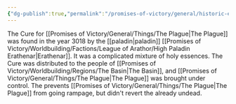 ```yaml
---
{"dg-publish":true,"permalink":"/promises-of-victory/general/historic-events/war/the-cure/","title":"The Cure","noteIcon":"History","created":"","updated":""}
---
```


The Cure for [[Promises of Victory/General/Things/The Plague\|The Plague]] was found in the year 3018 by the [[paladin\|paladin]] [[Promises of Victory/Worldbuilding/Factions/League of Arathor/High Paladin Erathenar\|Erathenar]]. It was a complicated mixture of holy essences. The Cure was distributed to the people of [[Promises of Victory/Worldbuilding/Regions/The Basin\|The Basin]], and [[Promises of Victory/General/Things/The Plague\|The Plague]] was brought under control. The prevents [[Promises of Victory/General/Things/The Plague\|The Plague]] from going rampage, but didn't revert the already undead.